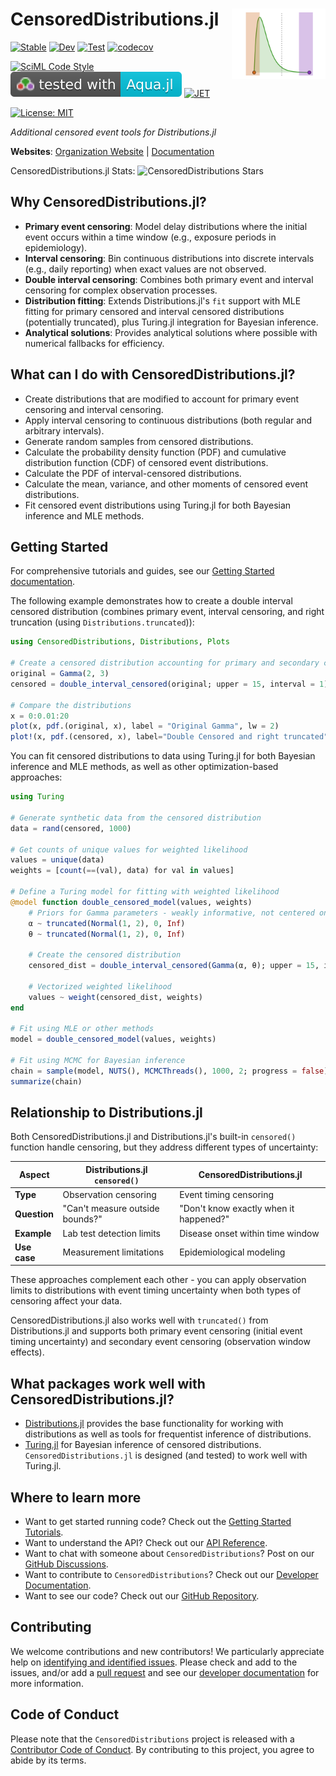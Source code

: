 # CensoredDistributions.jl <img src="docs/src/assets/logo.svg" width="150" alt="CensoredDistributions.jl logo" align="right">

[![Stable](https://img.shields.io/badge/docs-stable-blue.svg)](https://www.CensoredDistributions.epiaware.org/)
[![Dev](https://img.shields.io/badge/docs-dev-blue.svg)](https://www.CensoredDistributions.epiaware.org/dev/)
[![Test](https://github.com/EpiAware/CensoredDistributions.jl/actions/workflows/test.yaml/badge.svg)](https://github.com/EpiAware/CensoredDistributions.jl/actions/workflows/test.yaml)
[![codecov](https://codecov.io/gh/EpiAware/CensoredDistributions.jl/graph/badge.svg)](https://codecov.io/gh/EpiAware/CensoredDistributions.jl)

[![SciML Code Style](https://img.shields.io/static/v1?label=code%20style&message=SciML&color=9558b2&labelColor=389826)](https://github.com/SciML/SciMLStyle)
[![Aqua QA](https://raw.githubusercontent.com/JuliaTesting/Aqua.jl/master/badge.svg)](https://github.com/JuliaTesting/Aqua.jl)
[![JET](https://img.shields.io/badge/%E2%9C%88%EF%B8%8F%20tested%20with%20-%20JET.jl%20-%20red)](https://github.com/aviatesk/JET.jl)

[![License: MIT](https://img.shields.io/badge/License-MIT-yellow.svg)](https://opensource.org/licenses/MIT)

*Additional censored event tools for Distributions.jl*

**Websites**: [Organization Website](https://epiaware.org/) | [Documentation](https://CensoredDistributions.epiaware.org/)

CensoredDistributions.jl Stats: ![CensoredDistributions Stars](https://img.shields.io/github/stars/EpiAware/CensoredDistributions.jl?style=social)

## Why CensoredDistributions.jl?

- **Primary event censoring**: Model delay distributions where the initial event occurs within a time window (e.g., exposure periods in epidemiology).
- **Interval censoring**: Bin continuous distributions into discrete intervals (e.g., daily reporting) when exact values are not observed.
- **Double interval censoring**: Combines both primary event and interval censoring for complex observation processes.
- **Distribution fitting**: Extends Distributions.jl's `fit` support with MLE fitting for primary censored and interval censored distributions (potentially truncated), plus Turing.jl integration for Bayesian inference.
- **Analytical solutions**: Provides analytical solutions where possible with numerical fallbacks for efficiency.

## What can I do with CensoredDistributions.jl?

- Create distributions that are modified to account for primary event censoring and interval censoring.
- Apply interval censoring to continuous distributions (both regular and arbitrary intervals).
- Generate random samples from censored distributions.
- Calculate the probability density function (PDF) and cumulative distribution function (CDF) of censored event distributions.
- Calculate the PDF of interval-censored distributions.
- Calculate the mean, variance, and other moments of censored event distributions.
- Fit censored event distributions using Turing.jl for both Bayesian inference and MLE methods.

## Getting Started

For comprehensive tutorials and guides, see our [Getting Started documentation](https://CensoredDistributions.epiaware.org/getting-started/).

The following example demonstrates how to create a double interval censored distribution (combines primary event, interval censoring, and right truncation (using `Distributions.truncated`)):

```julia
using CensoredDistributions, Distributions, Plots

# Create a censored distribution accounting for primary and secondary censoring
original = Gamma(2, 3)
censored = double_interval_censored(original; upper = 15, interval = 1)

# Compare the distributions
x = 0:0.01:20
plot(x, pdf.(original, x), label = "Original Gamma", lw = 2)
plot!(x, pdf.(censored, x), label="Double Censored and right truncated", lw = 2)
```

You can fit censored distributions to data using Turing.jl for both Bayesian inference and MLE methods, as well as other optimization-based approaches:

```julia
using Turing

# Generate synthetic data from the censored distribution
data = rand(censored, 1000)

# Get counts of unique values for weighted likelihood
values = unique(data)
weights = [count(==(val), data) for val in values]

# Define a Turing model for fitting with weighted likelihood
@model function double_censored_model(values, weights)
    # Priors for Gamma parameters - weakly informative, not centered on true values
    α ~ truncated(Normal(1, 2), 0, Inf)
    θ ~ truncated(Normal(1, 2), 0, Inf)

    # Create the censored distribution
    censored_dist = double_interval_censored(Gamma(α, θ); upper = 15, interval = 1)

    # Vectorized weighted likelihood
    values ~ weight(censored_dist, weights)
end

# Fit using MLE or other methods
model = double_censored_model(values, weights)

# Fit using MCMC for Bayesian inference
chain = sample(model, NUTS(), MCMCThreads(), 1000, 2; progress = false)
summarize(chain)
```

## Relationship to Distributions.jl

Both CensoredDistributions.jl and Distributions.jl's built-in `censored()` function handle censoring, but they address different types of uncertainty:

| Aspect | Distributions.jl `censored()` | CensoredDistributions.jl |
|--------|-------------------------------|---------------------------|
| **Type** | Observation censoring | Event timing censoring |
| **Question** | "Can't measure outside bounds?" | "Don't know exactly when it happened?" |
| **Example** | Lab test detection limits | Disease onset within time window |
| **Use case** | Measurement limitations | Epidemiological modeling |

These approaches complement each other - you can apply observation limits to distributions with event timing uncertainty when both types of censoring affect your data.

CensoredDistributions.jl also works well with `truncated()` from Distributions.jl and supports both primary event censoring (initial event timing uncertainty) and secondary event censoring (observation window effects).

## What packages work well with CensoredDistributions.jl?

- [Distributions.jl](https://github.com/JuliaStats/Distributions.jl) provides the base functionality for working with distributions as well as tools for frequentist inference of distributions.
- [Turing.jl](https://github.com/TuringLang/Turing.jl) for Bayesian inference of censored distributions. `CensoredDistributions.jl` is designed (and tested) to work well with Turing.jl.

## Where to learn more

- Want to get started running code? Check out the [Getting Started Tutorials](https://www.CensoredDistributions.epiaware.org/getting-started/).
- Want to understand the API? Check out our [API Reference](https://www.CensoredDistributions.epiaware.org/lib/public/).
- Want to chat with someone about `CensoredDistributions`? Post on our [GitHub Discussions](https://github.com/EpiAware/CensoredDistributions.jl/discussions).
- Want to contribute to `CensoredDistributions`? Check out our [Developer Documentation](https://www.CensoredDistributions.epiaware.org/dev/developer/).
- Want to see our code? Check out our [GitHub Repository](https://github.com/EpiAware/CensoredDistributions.jl/).

## Contributing

We welcome contributions and new contributors!
We particularly appreciate help on [identifying and identified issues](https://github.com/EpiAware/CensoredDistributions.jl/issues).
Please check and add to the issues, and/or add a [pull request](https://github.com/EpiAware/CensoredDistributions.jl/pulls) and see our [developer documentation](https://www.CensoredDistributions.epiaware.org/dev/developer/) for more information.

## Code of Conduct

Please note that the `CensoredDistributions` project is released with a [Contributor Code of Conduct](https://github.com/EpiAware/.github/blob/main/CODE_OF_CONDUCT.md). By contributing to this project, you agree to abide by its terms.
